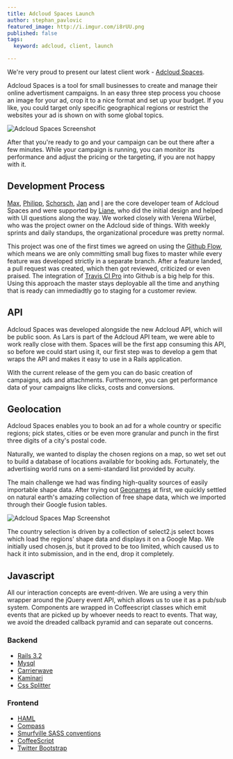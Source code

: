 ```yaml
---
title: Adcloud Spaces Launch
author: stephan_pavlovic
featured_image: http://i.imgur.com/i8rUU.png
published: false
tags:
  keyword: adcloud, client, launch

---
```

We're very proud to present our latest client work - [Adcloud Spaces](http://spaces.adcloud.com).

Adcloud Spaces is a tool for small businesses to create and manage their online advertisment campaigns. In an easy three step process you choose an image for your ad, crop it to a nice format and set up your budget. If you like, you could target only specific geographical regions or restrict the websites your ad is shown on with some global topics.

![Adcloud Spaces Screenshot](http://i.imgur.com/fsjrO.png)

After that you're ready to go and your campaign can be out there after a few minutes. While your campaign is running, you can monitor its performance and adjust the pricing or the targeting, if you are not happy with it.

Development Process
-------------------

[Max](http://railslove.com/team/maximilian_schulz), [Philipp](http://railslove.com/team/philipp_brumm/), [Schorsch](http://railslove.com/team/georg_leciejewski/), [Jan](http://railslove.com/team/jan_kus/) and [I](http://railslove.com/team/stephan_pavlovic/) are the core developer team of Adcloud Spaces and were supported by [Liane](http://railslove.com/team/liane_thonnes/), who did the initial design and helped with UI questions along the way. We worked closely with Verena Würbel, who was the project owner on the Adcloud side of things. With weekly sprints and daily standups, the organizational procedure was pretty normal.

This project was one of the first times we agreed on using the [Github Flow](http://scottchacon.com/2011/08/31/github-flow.html), which means we are only committing small bug fixes to master while every feature was developed strictly in a separate branch. After a feature landed, a pull request was created, which then got reviewed, criticized or even praised. The integration of [Travis CI Pro](https://magnum.travis-ci.com/) into Github is a big help for this. Using this approach the master stays deployable all the time and anything that is ready can immediadtly go to staging for a customer review.

API
-----------

Adcloud Spaces was developed alongside the new Adcloud API, which will be public soon. As Lars is part of the Adcloud API team, we were able to work really close with them. Spaces will be the first app consuming this API, so before we could start using it, our first step was to develop a gem that wraps the API and makes it easy to use in a Rails application.

With the current release of the gem you can do basic creation of campaigns, ads and attachments. Furthermore, you can get performance data of your campaigns like clicks, costs and conversions.

Geolocation
-----------

Adcloud Spaces enables you to book an ad for a whole country or specific regions; pick states, cities or be even more granular and punch in the first three digits of a city's postal code.

Naturally, we wanted to display the chosen regions on a map, so wet set out to build a database of locations available for booking ads. Fortunately, the advertising world runs on a semi-standard list provided by acuity.

The main challenge we had was finding high-quality sources of easily importable shape data. After trying out [Geonames](geonames.org) at first, we quickly settled on natural earth's amazing collection of free shape data, which we imported through their Google fusion tables.

![Adcloud Spaces Map Screenshot](http://i.imgur.com/i8rUU.png)

The country selection is driven by a collection of select2.js select boxes which load the regions' shape data and displays it on a Google Map. We initially used chosen.js, but it proved to be too limited, which caused us to hack it into submission, and in the end, drop it completely.

Javascript
----------

All our interaction concepts are event-driven. We are using a very thin wrapper around the jQuery event API, which allows us to use it as a pub/sub system. Components are wrapped in Coffeescript classes which emit events that are picked up by whoever needs to react to events. That way, we avoid the dreaded callback pyramid and can separate out concerns.


### Backend
* [Rails 3.2](http://rubyonrails.org)
* [Mysql](http://www.mysql.de/)
* [Carrierwave](https://github.com/jnicklas/carrierwave)
* [Kaminari](https://github.com/amatsuda/kaminari)
* [Css Splitter](https://github.com/zweilove/css_splitter)

### Frontend
* [HAML](http://haml.info)
* [Compass](http://compass-style.org)
* [Smurfville SASS conventions](https://github.com/railslove/smurfville)
* [CoffeeScript](http://coffeescript.org)
* [Twitter Bootstrap](http://twitter.github.com/bootstrap)

